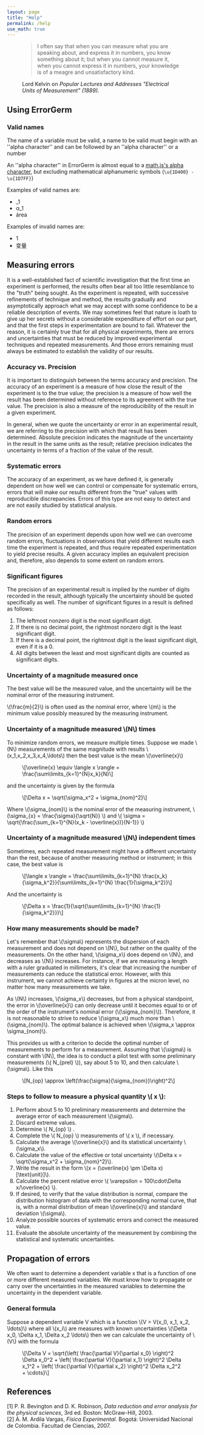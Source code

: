 ```yaml
---
layout: page
title: "Help"
permalink: /help
use_math: true
---
```



<figure class="text-end">
  <blockquote class="blockquote">
    <p>I often say that when you can measure what you are speaking about, and express it in numbers, you know something about it; but when you cannot measure it, when you cannot express it in numbers, your knowledge is of a meagre and unsatisfactory kind.</p>
  </blockquote>
  <figcaption class="blockquote-footer">
    Lord Kelvin on <cite title="Popular Lectures and Addresses 'Electrical Units of Measurement' (1889).">Popular Lectures and Addresses "Electrical Units of Measurement" (1889).</cite>
  </figcaption>
</figure>


<h2>Using ErrorGerm</h2>
<h3>Valid names</h3>
<p>The name of a variable must be valid, a name to be valid must begin with an ''alpha character'' and can be followed by an ''alpha character'' or a number</p>

<p>An ''alpha character'' in ErrorGerm is almost equal to a <a href="https://mathjs.org/docs/expressions/syntax.html#constants-and-variables" target="_blank" rel="noopener noreferrer">math.js's alpha character</a>, but excluding mathematical alphanumeric symbols (<code>\u{1D400} - \u{1D7FF}</code>)</p>

<p>Examples of valid names are:</p>

<ul>
<li>&#95;1</li>
<li>α&#95;1</li>
<li>área</li>
</ul>

<p>Examples of invalid names are:</p>

<ul>
<li>1</li>
<li>变量</li>
</ul>



<h2>Measuring errors</h2>
<p>It is a well-established fact of scientific investigation that the first time an experiment is performed, the results often bear all too little resemblance to the "truth" being sought. As the experiment is repeated, with successive refinements of technique and method, the results gradually and asymptotically approach what we may accept with some confidence to be a reliable description of events. We may sometimes feel that nature is loath to give up her secrets without a considerable expenditure of effort on our part, and that the first steps in experimentation are bound to fail. Whatever the reason, it is certainly true that for all physical experiments, there are errors and uncertainties that must be reduced by improved experimental techniques and repeated measurements. And those errors remaining must always be estimated to establish the validity of our results.</p>

<h3>Accuracy vs. Precision</h3>
<p>It is important to distinguish between the terms accuracy and precision. The accuracy of an experiment is a measure of how close the result of the experiment is to the true value; the precision is a measure of how well the result has been determined without reference to its agreement with the true value. The precision is also a measure of the reproducibility of the result in a given experiment.</p>


<p>In general, when we quote the uncertainty or error in an experimental result, we are referring to the precision with which that result has been determined. Absolute precision indicates the magnitude of the uncertainty in the result in the same units as the result; relative precision indicates the uncertainty in terms of a fraction of the value of the result.</p>

<h3>Systematic errors</h3>
<p>The accuracy of an experiment, as we have defined it, is generally dependent on how well we can control or compensate for systematic errors, errors that will make our results different from the "true" values with reproducible discrepancies. Errors of this type are not easy to detect and are not easily studied by statistical analysis.</p>

<h3>Random errors</h3>
<p>The precision of an experiment depends upon how well we can overcome random errors, fluctuations in observations that yield different results each time the experiment is repeated, and thus require repeated experimentation to yield precise results. A given accuracy implies an equivalent precision and, therefore, also depends to some extent on random errors.</p>

<h3>Significant figures</h3>
<p>The precision of an experimental result is implied by the number of digits recorded in the result, although typically the uncertainty should be quoted specifically as well. The number of significant figures in a result is defined as follows:</p>
<ol>
<li>The leftmost nonzero digit is the most significant digit.</li>
<li>If there is no decimal point, the rightmost nonzero digit is the least significant
digit.</li>
<li>If there is a decimal point, the rightmost digit is the least significant digit, even
if it is a 0.</li>
<li>All digits between the least and most significant digits are counted as 
significant digits.</li>
</ol>

<h3>Uncertainty of a magnitude measured once</h3>
<p>The best value will be the measured value, and the uncertainty will be the nominal error of the measuring instrument.</p>
<p>\(\frac{m}{2}\) is often used as the nominal error, where \(m\) is the minimum value possibly measured by the measuring instrument.</p>

<h3>Uncertainty of a magnitude measured \(N\) times</h3>
<p>To minimize random errors, we measure multiple times. Suppose we made \(N\) measurements of the same magnitude with results \(x_1,x_2,x_3,x_4,\ldots\) then the best value is the mean \(\overline{x}\) 
<figure class="text-center">
\[\overline{x} \equiv \langle x \rangle = \frac{\sum\limits_{k=1}^{N}x_k}{N}\]
</figure>
and the uncertainty is given by the formula</p>
<figure class="text-center">
\[\Delta x = \sqrt{\sigma_x^2 + \sigma_{nom}^2}\]
</figure>

<p>Where \(\sigma_{nom}\) is the nominal error of the measuring instrument, \(\sigma_{x} = \frac{\sigma}{\sqrt{N}} \) and \( \sigma = \sqrt{\frac{\sum_{k=1}^{N}(x_k - \overline{x})}{N-1}} \)</p>

<h3>Uncertainty of a magnitude measured \(N\) independent times</h3>
<p>Sometimes, each repeated measurement might have a different uncertainty than the rest, because of another measuring method or instrument; in this case, the best value is</p>
<figure class="text-center">
\[\langle x \rangle = \frac{\sum\limits_{k=1}^{N} \frac{x_k}{\sigma_k^2}}{\sum\limits_{k=1}^{N} \frac{1}{\sigma_k^2}}\]
</figure>
<p>And the uncertainty is</p>
<figure class="text-center">
\[\Delta x = \frac{1}{\sqrt{\sum\limits_{k=1}^{N} \frac{1}{\sigma_k^2}}}\]
</figure>

<h3>How many measurements should be made?</h3>

<p>Let's remember that \(\sigma\) represents the dispersion of each measurement and does not depend on \(N\), but rather on the quality of the measurements. On the other hand, \(\sigma_x\) does depend on \(N\), and decreases as \(N\) increases. For instance, if we are measuring a length with a ruler graduated in millimeters, it's clear that increasing the number of measurements can reduce the statistical error. However, with this instrument, we cannot achieve certainty in figures at the micron level, no matter how many measurements we take.</p>

<p>As \(N\) increases, \(\sigma_x\) decreases, but from a physical standpoint, the error in \(\overline{x}\) can only decrease until it becomes equal to or of the order of the instrument's nominal error (\(\sigma_{nom}\)). Therefore, it is not reasonable to strive to reduce \(\sigma_x\) much more than \(\sigma_{nom}\). The optimal balance is achieved when \(\sigma_x \approx \sigma_{nom}\).</p>

<p>This provides us with a criterion to decide the optimal number of measurements to perform for a measurement. Assuming that \(\sigma\) is constant with \(N\), the idea is to conduct a pilot test with some preliminary measurements (\( N_{prel} \)), say about 5 to 10, and then calculate \(\sigma\). Like this</p>

<figure class="text-center">
\[N_{op} \approx \left(\frac{\sigma}{\sigma_{nom}}\right)^2\]
</figure>

<h3>Steps to follow to measure a physical quantity \( x \):</h3>
<ol>
    <li>Perform about 5 to 10 preliminary measurements and determine the average error of each measurement \(\sigma\).</li>
    <li>Discard extreme values.</li>
    <li>Determine \( N_{op} \) .</li>
    <li>Complete the \( N_{op} \) measurements of \( x \), if necessary.</li>
    <li>Calculate the average \(\overline{x}\) and its statistical uncertainty \(\sigma_x\).</li>
    <li>Calculate the value of the effective or total uncertainty \(\Delta x = \sqrt{\sigma_x^2 + \sigma_{nom}^2}\).</li>
    <li>Write the result in the form \(x = (\overline{x} \pm \Delta x) [\text{unit}]\).</li>
    <li>Calculate the percent relative error \( \varepsilon = 100\cdot\Delta x/\overline{x} \).</li>
    <li>If desired, to verify that the value distribution is normal, compare the distribution histogram of data with the corresponding normal curve, that is, with a normal distribution of mean \(\overline{x}\) and standard deviation \(\sigma\).</li>
    <li>Analyze possible sources of systematic errors and correct the measured value.</li>
    <li>Evaluate the absolute uncertainty of the measurement by combining the statistical and systematic uncertainties.</li>
</ol>

<h2>Propagation of errors</h2>
<p>We often want to determine a dependent variable x that is a function of one or more
different measured variables. We must know how to propagate or carry over the 
uncertainties in the measured variables to determine the uncertainty in the dependent
variable.</p>

<h3>General formula</h3>
<p>Suppose a dependent variable V which is a function \(V = V(x_0, x_1, x_2, \ldots)\) 
where all \(x_i\) are measures with known uncertainties \(\Delta x_0, \Delta x_1, \Delta x_2 \ldots\) then we can calculate the uncertainty of \(V\) with the formula</p>
<figure class="text-center">
\[\Delta V = \sqrt{\left( \frac{\partial V}{\partial x_0} \right)^2 \Delta x_0^2 + \left( \frac{\partial V}{\partial x_1} \right)^2 \Delta x_1^2 + \left( \frac{\partial V}{\partial x_2} \right)^2 \Delta x_2^2 + \cdots}\]
</figure>

<h2>References</h2>
<div class="csl-bib-body">
  <div data-csl-entry-id="bevington_data_2003" class="csl-entry">
    <span class="csl-left-margin">[1] </span><span class="csl-right-inline">P. R. Bevington and D. K. Robinson, <i>Data reduction and error analysis for the physical sciences</i>, 3rd ed. Boston: McGraw-Hill, 2003.</span>
  </div>
  <div data-csl-entry-id="ardila_vargas_fisica_2007" class="csl-entry">
    <span class="csl-left-margin">[2] </span><span class="csl-right-inline">Á. M. Ardila Vargas, <i>Física Experimental</i>. Bogotá: Universidad Nacional de Colombia. Facultad de Ciencias, 2007.</span>
  </div>
</div>
